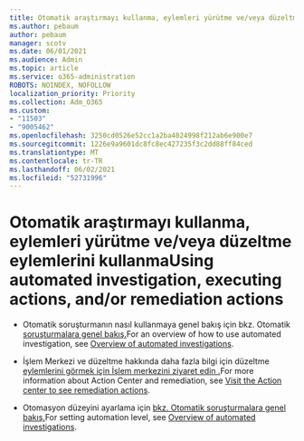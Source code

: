 ```yaml
---
title: Otomatik araştırmayı kullanma, eylemleri yürütme ve/veya düzeltme eylemlerini kullanma
ms.author: pebaum
author: pebaum
manager: scotv
ms.date: 06/01/2021
ms.audience: Admin
ms.topic: article
ms.service: o365-administration
ROBOTS: NOINDEX, NOFOLLOW
localization_priority: Priority
ms.collection: Adm_O365
ms.custom:
- "11503"
- "9005462"
ms.openlocfilehash: 3250cd0526e52cc1a2ba4024998f212ab6e900e7
ms.sourcegitcommit: 1226e9a9601dc8fc8ec427235f3c2dd88ff84ced
ms.translationtype: MT
ms.contentlocale: tr-TR
ms.lasthandoff: 06/02/2021
ms.locfileid: "52731996"
---
```

# <a name="using-automated-investigation-executing-actions-andor-remediation-actions"></a><span data-ttu-id="b89d7-102">Otomatik araştırmayı kullanma, eylemleri yürütme ve/veya düzeltme eylemlerini kullanma</span><span class="sxs-lookup"><span data-stu-id="b89d7-102">Using automated investigation, executing actions, and/or remediation actions</span></span>

- <span data-ttu-id="b89d7-103">Otomatik soruşturmanın nasıl kullanmaya genel bakış için bkz. Otomatik [soruşturmalara genel bakış.](/microsoft-365/security/defender-endpoint/automated-investigations)</span><span class="sxs-lookup"><span data-stu-id="b89d7-103">For an overview of how to use automated investigation, see [Overview of automated investigations](/microsoft-365/security/defender-endpoint/automated-investigations).</span></span>

- <span data-ttu-id="b89d7-104">İşlem Merkezi ve düzeltme hakkında daha fazla bilgi için düzeltme [eylemlerini görmek için İşlem merkezini ziyaret edin .](/security/defender-endpoint/auto-investigation-action-center)</span><span class="sxs-lookup"><span data-stu-id="b89d7-104">For more information about Action Center and remediation, see [Visit the Action center to see remediation actions](/security/defender-endpoint/auto-investigation-action-center).</span></span>

- <span data-ttu-id="b89d7-105">Otomasyon düzeyini ayarlama için [bkz. Otomatik soruşturmalara genel bakış.](/microsoft-365/security/defender-endpoint/automated-investigations)</span><span class="sxs-lookup"><span data-stu-id="b89d7-105">For setting automation level, see [Overview of automated investigations](/microsoft-365/security/defender-endpoint/automated-investigations).</span></span>